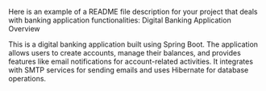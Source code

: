 Here is an example of a README file description for your project that deals with banking application functionalities:
Digital Banking Application
Overview

This is a digital banking application built using Spring Boot. The application allows users to create accounts, manage their balances, and provides features like email notifications for account-related activities. It integrates with SMTP services for sending emails and uses Hibernate for database operations.
